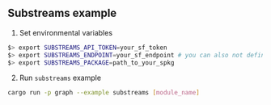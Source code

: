 ## Substreams example

1. Set environmental variables
```bash
$> export SUBSTREAMS_API_TOKEN=your_sf_token
$> export SUBSTREAMS_ENDPOINT=your_sf_endpoint # you can also not define this one and use the default specified endpoint
$> export SUBSTREAMS_PACKAGE=path_to_your_spkg
```

2. Run `substreams` example
```bash
cargo run -p graph --example substreams [module_name]
```
